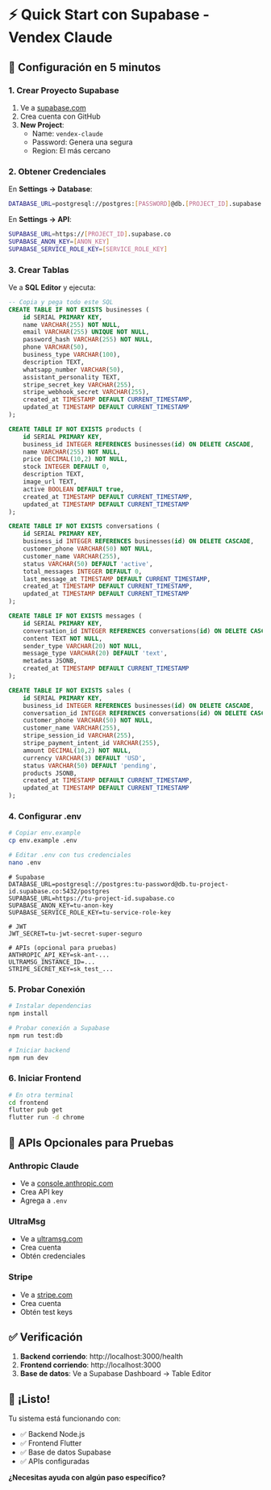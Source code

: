# ⚡ Quick Start con Supabase - Vendex Claude

## 🚀 **Configuración en 5 minutos**

### **1. Crear Proyecto Supabase**

1. Ve a [supabase.com](https://supabase.com)
2. Crea cuenta con GitHub
3. **New Project**:
   - Name: `vendex-claude`
   - Password: Genera una segura
   - Region: El más cercano

### **2. Obtener Credenciales**

En **Settings → Database**:
```bash
DATABASE_URL=postgresql://postgres:[PASSWORD]@db.[PROJECT_ID].supabase.co:5432/postgres
```

En **Settings → API**:
```bash
SUPABASE_URL=https://[PROJECT_ID].supabase.co
SUPABASE_ANON_KEY=[ANON_KEY]
SUPABASE_SERVICE_ROLE_KEY=[SERVICE_ROLE_KEY]
```

### **3. Crear Tablas**

Ve a **SQL Editor** y ejecuta:

```sql
-- Copia y pega todo este SQL
CREATE TABLE IF NOT EXISTS businesses (
    id SERIAL PRIMARY KEY,
    name VARCHAR(255) NOT NULL,
    email VARCHAR(255) UNIQUE NOT NULL,
    password_hash VARCHAR(255) NOT NULL,
    phone VARCHAR(50),
    business_type VARCHAR(100),
    description TEXT,
    whatsapp_number VARCHAR(50),
    assistant_personality TEXT,
    stripe_secret_key VARCHAR(255),
    stripe_webhook_secret VARCHAR(255),
    created_at TIMESTAMP DEFAULT CURRENT_TIMESTAMP,
    updated_at TIMESTAMP DEFAULT CURRENT_TIMESTAMP
);

CREATE TABLE IF NOT EXISTS products (
    id SERIAL PRIMARY KEY,
    business_id INTEGER REFERENCES businesses(id) ON DELETE CASCADE,
    name VARCHAR(255) NOT NULL,
    price DECIMAL(10,2) NOT NULL,
    stock INTEGER DEFAULT 0,
    description TEXT,
    image_url TEXT,
    active BOOLEAN DEFAULT true,
    created_at TIMESTAMP DEFAULT CURRENT_TIMESTAMP,
    updated_at TIMESTAMP DEFAULT CURRENT_TIMESTAMP
);

CREATE TABLE IF NOT EXISTS conversations (
    id SERIAL PRIMARY KEY,
    business_id INTEGER REFERENCES businesses(id) ON DELETE CASCADE,
    customer_phone VARCHAR(50) NOT NULL,
    customer_name VARCHAR(255),
    status VARCHAR(50) DEFAULT 'active',
    total_messages INTEGER DEFAULT 0,
    last_message_at TIMESTAMP DEFAULT CURRENT_TIMESTAMP,
    created_at TIMESTAMP DEFAULT CURRENT_TIMESTAMP,
    updated_at TIMESTAMP DEFAULT CURRENT_TIMESTAMP
);

CREATE TABLE IF NOT EXISTS messages (
    id SERIAL PRIMARY KEY,
    conversation_id INTEGER REFERENCES conversations(id) ON DELETE CASCADE,
    content TEXT NOT NULL,
    sender_type VARCHAR(20) NOT NULL,
    message_type VARCHAR(20) DEFAULT 'text',
    metadata JSONB,
    created_at TIMESTAMP DEFAULT CURRENT_TIMESTAMP
);

CREATE TABLE IF NOT EXISTS sales (
    id SERIAL PRIMARY KEY,
    business_id INTEGER REFERENCES businesses(id) ON DELETE CASCADE,
    conversation_id INTEGER REFERENCES conversations(id) ON DELETE CASCADE,
    customer_phone VARCHAR(50) NOT NULL,
    customer_name VARCHAR(255),
    stripe_session_id VARCHAR(255),
    stripe_payment_intent_id VARCHAR(255),
    amount DECIMAL(10,2) NOT NULL,
    currency VARCHAR(3) DEFAULT 'USD',
    status VARCHAR(50) DEFAULT 'pending',
    products JSONB,
    created_at TIMESTAMP DEFAULT CURRENT_TIMESTAMP,
    updated_at TIMESTAMP DEFAULT CURRENT_TIMESTAMP
);
```

### **4. Configurar .env**

```bash
# Copiar env.example
cp env.example .env

# Editar .env con tus credenciales
nano .env
```

```env
# Supabase
DATABASE_URL=postgresql://postgres:tu-password@db.tu-project-id.supabase.co:5432/postgres
SUPABASE_URL=https://tu-project-id.supabase.co
SUPABASE_ANON_KEY=tu-anon-key
SUPABASE_SERVICE_ROLE_KEY=tu-service-role-key

# JWT
JWT_SECRET=tu-jwt-secret-super-seguro

# APIs (opcional para pruebas)
ANTHROPIC_API_KEY=sk-ant-...
ULTRAMSG_INSTANCE_ID=...
STRIPE_SECRET_KEY=sk_test_...
```

### **5. Probar Conexión**

```bash
# Instalar dependencias
npm install

# Probar conexión a Supabase
npm run test:db

# Iniciar backend
npm run dev
```

### **6. Iniciar Frontend**

```bash
# En otra terminal
cd frontend
flutter pub get
flutter run -d chrome
```

## 🎯 **APIs Opcionales para Pruebas**

### **Anthropic Claude**
- Ve a [console.anthropic.com](https://console.anthropic.com)
- Crea API key
- Agrega a `.env`

### **UltraMsg**
- Ve a [ultramsg.com](https://ultramsg.com)
- Crea cuenta
- Obtén credenciales

### **Stripe**
- Ve a [stripe.com](https://stripe.com)
- Crea cuenta
- Obtén test keys

## ✅ **Verificación**

1. **Backend corriendo**: http://localhost:3000/health
2. **Frontend corriendo**: http://localhost:3000
3. **Base de datos**: Ve a Supabase Dashboard → Table Editor

## 🎉 **¡Listo!**

Tu sistema está funcionando con:
- ✅ Backend Node.js
- ✅ Frontend Flutter
- ✅ Base de datos Supabase
- ✅ APIs configuradas

**¿Necesitas ayuda con algún paso específico?**
